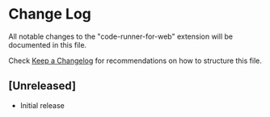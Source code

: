 # Change Log

All notable changes to the "code-runner-for-web" extension will be documented in this file.

Check [Keep a Changelog](http://keepachangelog.com/) for recommendations on how to structure this file.

## [Unreleased]

- Initial release